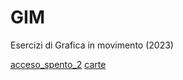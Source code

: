# GIM
Esercizi di Grafica in movimento (2023)





[acceso_spento_2](Esercizio_1A/acceso_spento_2.html)
[carte](Esercizio_1B/Carte.html)
